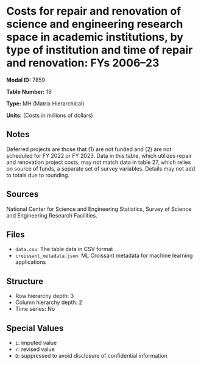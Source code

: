 # Costs for repair and renovation of science and engineering research space in academic institutions, by type of institution and time of repair and renovation: FYs 2006&#8211;23

**Modal ID:** 7859

**Table Number:** 19

**Type:** MH (Matrix Hierarchical)

**Units:** (Costs in millions of dollars)

## Notes

Deferred projects are those that (1) are not funded and (2) are not scheduled for FY 2022 or FY 2023. Data in this table, which utilizes repair and renovation project costs, may not match data in table 27, which relies on source of funds, a separate set of survey variables. Details may not add to totals due to rounding.

## Sources

National Center for Science and Engineering Statistics, Survey of Science and Engineering Research Facilities.

## Files

- `data.csv`: The table data in CSV format
- `croissant_metadata.json`: ML Croissant metadata for machine learning applications

## Structure

- Row hierarchy depth: 3
- Column hierarchy depth: 2
- Time series: No

## Special Values

- `i`: imputed value
- `r`: revised value
- `D`: suppressed to avoid disclosure of confidential information

